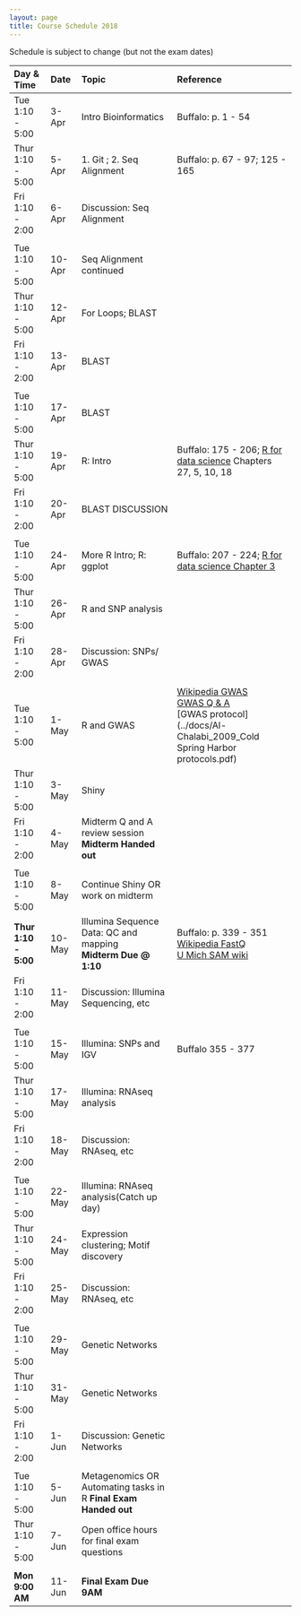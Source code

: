 ```yaml
---
layout: page
title: Course Schedule 2018
---
```


Schedule is subject to change (but not the exam dates)

| Day & Time        |  Date   |  Topic     | Reference
|:------------------|:--------|:-----------|:----------
| Tue 1:10 - 5:00   |  3-Apr  |  Intro Bioinformatics      | Buffalo: p. 1 - 54
| Thur 1:10 - 5:00  |  5-Apr  |  1. Git ; 2. Seq Alignment | Buffalo: p. 67 - 97; 125 - 165
| Fri 1:10 - 2:00   |  6-Apr  |  Discussion: Seq Alignment |
|                   |         |  
| Tue 1:10 - 5:00   |  10-Apr |  Seq Alignment continued   |
| Thur 1:10 - 5:00  |  12-Apr |  For Loops; BLAST          |
| Fri 1:10 - 2:00   |  13-Apr |  BLAST                     |
|                   |         |  
| Tue 1:10 - 5:00   |  17-Apr |  BLAST                     |
| Thur 1:10 - 5:00  |  19-Apr |  R: Intro                  | Buffalo: 175 - 206; [R for data science](http://r4ds.had.co.nz/) Chapters 27, 5, 10, 18
| Fri 1:10 - 2:00   |  20-Apr |  BLAST DISCUSSION          | 
|                   |         |  
| Tue 1:10 - 5:00   |  24-Apr |  More R Intro; R: ggplot   | Buffalo: 207 - 224; [R for data science Chapter 3](http://r4ds.had.co.nz/data-visualisation.html)
| Thur 1:10 - 5:00  |  26-Apr |  R and SNP analysis        |
| Fri 1:10 - 2:00   |  28-Apr |  Discussion: SNPs/ GWAS    |
|                   |         |  |
| Tue 1:10 - 5:00   |  1-May  |  R and GWAS                | [Wikipedia GWAS](http://en.wikipedia.org/wiki/Genome-wide_association_study) <br>  [GWAS Q & A](../docs/Brookfield2010_BMC_Biol.pdf) <br> [GWAS protocol](../docs/Al-Chalabi_2009_Cold Spring Harbor protocols.pdf)
| Thur 1:10 - 5:00  |  3-May  |  Shiny  |
| Fri 1:10 - 2:00   |  4-May  |   Midterm Q and A review session __Midterm Handed out__
|                   |         |  
| Tue 1:10 - 5:00   |  8-May  | Continue Shiny OR work on midterm | 
| __Thur 1:10 - 5:00__  |  10-May  | Illumina Sequence Data: QC and mapping <br>  __Midterm Due @ 1:10__ | Buffalo: p. 339 - 351 <br> [Wikipedia FastQ](https://en.wikipedia.org/wiki/FASTQ_format) <br> [U Mich SAM wiki](http://genome.sph.umich.edu/wiki/SAM)
| Fri 1:10 - 2:00   |  11-May  |  Discussion: Illumina Sequencing, etc |
|                   |         |  |
| Tue 1:10 - 5:00   |  15-May |   Illumina: SNPs and IGV | Buffalo 355 - 377
| Thur 1:10 - 5:00  |  17-May |  Illumina: RNAseq analysis |
| Fri 1:10 - 2:00   |  18-May |  Discussion: RNAseq, etc |
|                   |         |   |
| Tue 1:10 - 5:00   |  22-May |  Illumina: RNAseq analysis(Catch up day) |
| Thur 1:10 - 5:00  |  24-May |  Expression clustering; Motif discovery |
| Fri 1:10 - 2:00   |  25-May |  Discussion: RNAseq, etc |
|                   |         |   |
| Tue 1:10 - 5:00   |  29-May |   Genetic Networks |
| Thur 1:10 - 5:00  |  31-May  |   Genetic Networks |
| Fri 1:10 - 2:00   |  1-Jun  |  Discussion: Genetic Networks |
|                   |         |   |
| Tue 1:10 - 5:00   |  5-Jun  |   Metagenomics OR Automating tasks in R __Final Exam Handed out__ |
| Thur 1:10 - 5:00  |  7-Jun  |  Open office hours for final exam questions  |
|                   |         | |
| __Mon 9:00 AM__   |  11-Jun | __Final Exam Due 9AM__ |